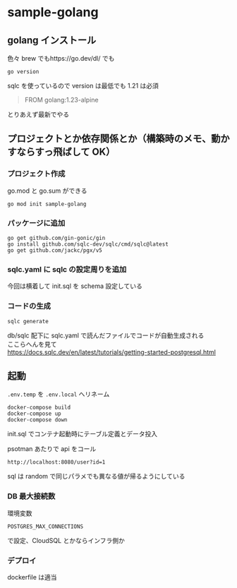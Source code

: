 # sample-golang

## golang インストール

色々
brew でもhttps://go.dev/dl/ でも

```
go version
```

sqlc を使っているので version は最低でも 1.21 は必須

> FROM golang:1.23-alpine

とりあえず最新でやる

## プロジェクトとか依存関係とか（構築時のメモ、動かすならすっ飛ばして OK）

### プロジェクト作成

go.mod と go.sum ができる

```
go mod init sample-golang
```

### パッケージに追加

```
go get github.com/gin-gonic/gin
go install github.com/sqlc-dev/sqlc/cmd/sqlc@latest
go get github.com/jackc/pgx/v5
```

### sqlc.yaml に sqlc の設定周りを追加

今回は横着して init.sql を schema 設定している

### コードの生成

```
sqlc generate
```

db/sqlc 配下に sqlc.yaml で読んだファイルでコードが自動生成される  
ここらへんを見て  
https://docs.sqlc.dev/en/latest/tutorials/getting-started-postgresql.html

## 起動

`.env.temp` を `.env.local` へリネーム

```
docker-compose build
docker-compose up
docker-compose down
```

init.sql でコンテナ起動時にテーブル定義とデータ投入

psotman あたりで api をコール

```
http://localhost:8080/user?id=1
```

sql は random で同じパラメでも異なる値が帰るようにしている

### DB 最大接続数

環境変数

```
POSTGRES_MAX_CONNECTIONS
```

で設定、CloudSQL とかならインフラ側か

### デプロイ

dockerfile は適当
